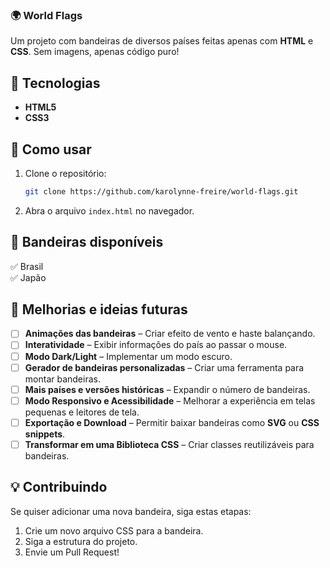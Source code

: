 
### 🌍 World Flags 

Um projeto com bandeiras de diversos países feitas apenas com **HTML** e **CSS**. Sem imagens, apenas código puro!  

## 🚀 Tecnologias  

- **HTML5**  
- **CSS3**  

## 📌 Como usar  

1. Clone o repositório:  
   ```bash
   git clone https://github.com/karolynne-freire/world-flags.git
   ```
2. Abra o arquivo `index.html` no navegador.  

## 🎨 Bandeiras disponíveis  

✅ Brasil  
✅ Japão  

## 🔮 Melhorias e ideias futuras  

- [ ] **Animações das bandeiras** – Criar efeito de vento e haste balançando.  
- [ ] **Interatividade** – Exibir informações do país ao passar o mouse.  
- [ ] **Modo Dark/Light** – Implementar um modo escuro.  
- [ ] **Gerador de bandeiras personalizadas** – Criar uma ferramenta para montar bandeiras.  
- [ ] **Mais países e versões históricas** – Expandir o número de bandeiras.  
- [ ] **Modo Responsivo e Acessibilidade** – Melhorar a experiência em telas pequenas e leitores de tela.  
- [ ] **Exportação e Download** – Permitir baixar bandeiras como **SVG** ou **CSS snippets**.  
- [ ] **Transformar em uma Biblioteca CSS** – Criar classes reutilizáveis para bandeiras.  

## 💡 Contribuindo  

Se quiser adicionar uma nova bandeira, siga estas etapas:  

1. Crie um novo arquivo CSS para a bandeira.  
2. Siga a estrutura do projeto.  
3. Envie um Pull Request!  
